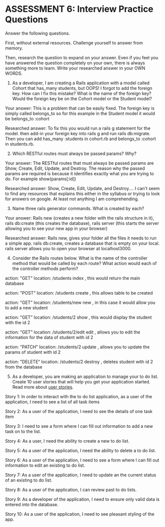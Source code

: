 # ASSESSMENT 6: Interview Practice Questions

Answer the following questions.

First, without external resources. Challenge yourself to answer from memory.

Then, research the question to expand on your answer. Even if you feel you have answered the question completely on your own, there is always something more to learn. Write your researched answer in your OWN WORDS.

1. As a developer, I am creating a Rails application with a model called Cohort that has_many students, but OOPS! I forgot to add the foreign key. How can I fix this mistake? What is the name of the foreign key? Would the foreign key be on the Cohort model or the Student model?

Your answer: This is a problem that can be easily fixed. The foreign key is simply called belongs_to so for this example in the Student model it would be belongs_to :cohort

Researched answer: To fix this you would run a rails g statement for the model. then add-in your foreign key into rails g and run rails db:migrate. Then you can add has_many :students in cohort.rb and belongs_to :cohort in students.rb.


2. Which RESTful routes must always be passed params? Why?

Your answer: The RESTful routes that must always be passed params are Show, Create, Edit, Update, and Destroy. The reason why the passed params are required is because it identifies exactly what you are trying to do. For example show(params[:id])

Researched answer: Show, Create, Edit, Update, and Destroy.... I can't seem to find any resources that explains this either in the syllabus or trying to look for answers on google. At least not anything I am comprehending.

3. Name three rails generator commands. What is created by each?

Your answer: Rails new (creates a new folder with the rails structure in it), rails db:create (this creates the database),
rails server (this starts the server allowing you to see your new app in your browser)

Researched answer: Rails new, gives your folder all the files it needs to run a simple app.  rails db:create, creates a database that is empty on your local. rails server allows you to open your browser at localhost3000.

4. Consider the Rails routes below. What is the name of the controller method that would be called by each route? What action would each of the controller methods perform?

action: "GET" location: /students
index , this would return the main database 

action: "POST" location: /students
create , this allows table to be created

action: "GET" location: /students/new
new , in this case it would allow you to add a new student

action: "GET" location: /students/2
show , this would display the student with the id 2

action: "GET" location: /students/2/edit
edit , allows you to edit the information for the data of student with id 2

action: "PATCH" location: /students/2
update , allows you to update the params of student with id 2

action: "DELETE" location: /students/2
destroy , deletes student with id 2 from the database

5. As a developer, you are making an application to manage your to do list. Create 10 user stories that will help you get your application started. Read more about [user stories](https://www.atlassian.com/agile/project-management/user-stories).


Story 1: In order to interact with the to do list application, as a user of the application, I need to see a list of all task items

Story 2: As a user of the application, I need to see the details of one task item

Story 3: I need to see a form where I can fill out information to add a new task on to the list.

Story 4: As a user, I need the ability to create a new to do list.

Story 5: As a user of the application, I need the ability to delete a to do list.

Story 6: As a user of the application, I need to see a form where I can fill out information to edit an existing to do list.

Story 7: As a user of the application, I need to update an the current status of an existing to do list.

Story 8: As a user of the application, I can review past to do lists.

Story 9: As a developer of the application, I need to ensure only valid data is entered into the database.

Story 10: As a user of the application, I need to see pleasant styling of the app.